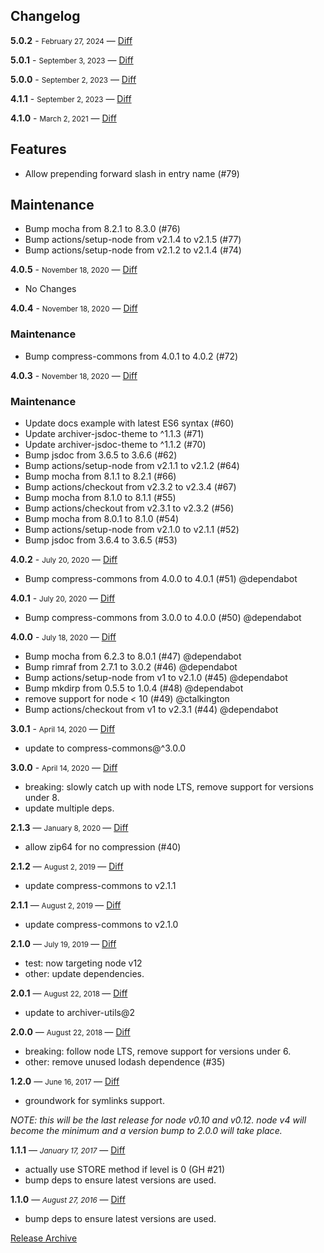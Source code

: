 ## Changelog

**5.0.2** - <small>February 27, 2024</small> — [Diff](https://github.com/archiverjs/node-zip-stream/compare/5.0.1...5.0.2)

**5.0.1** - <small>September 3, 2023</small> — [Diff](https://github.com/archiverjs/node-zip-stream/compare/5.0.0...5.0.1)

**5.0.0** - <small>September 2, 2023</small> — [Diff](https://github.com/archiverjs/node-zip-stream/compare/4.1.1...5.0.0)

**4.1.1** - <small>September 2, 2023</small> — [Diff](https://github.com/archiverjs/node-zip-stream/compare/4.1.0...4.1.1)

**4.1.0** - <small>March 2, 2021</small> — [Diff](https://github.com/archiverjs/node-zip-stream/compare/4.0.5...4.1.0)

## Features

- Allow prepending forward slash in entry name (#79)

## Maintenance

- Bump mocha from 8.2.1 to 8.3.0 (#76)
- Bump actions/setup-node from v2.1.4 to v2.1.5 (#77)
- Bump actions/setup-node from v2.1.2 to v2.1.4 (#74)

**4.0.5** - <small>November 18, 2020</small> — [Diff](https://github.com/archiverjs/node-zip-stream/compare/4.0.4...4.0.5)

- No Changes

**4.0.4** - <small>November 18, 2020</small> — [Diff](https://github.com/archiverjs/node-zip-stream/compare/4.0.3...4.0.4)

### Maintenance

- Bump compress-commons from 4.0.1 to 4.0.2 (#72)

**4.0.3** - <small>November 18, 2020</small> — [Diff](https://github.com/archiverjs/node-zip-stream/compare/4.0.2...4.0.3)

### Maintenance

- Update docs example with latest ES6 syntax (#60)
- Update archiver-jsdoc-theme to ^1.1.3 (#71)
- Update archiver-jsdoc-theme to ^1.1.2 (#70)
- Bump jsdoc from 3.6.5 to 3.6.6 (#62)
- Bump actions/setup-node from v2.1.1 to v2.1.2 (#64)
- Bump mocha from 8.1.1 to 8.2.1 (#66)
- Bump actions/checkout from v2.3.2 to v2.3.4 (#67)
- Bump mocha from 8.1.0 to 8.1.1 (#55)
- Bump actions/checkout from v2.3.1 to v2.3.2 (#56)
- Bump mocha from 8.0.1 to 8.1.0 (#54)
- Bump actions/setup-node from v2.1.0 to v2.1.1 (#52)
- Bump jsdoc from 3.6.4 to 3.6.5 (#53)


**4.0.2** - <small>July 20, 2020</small> — [Diff](https://github.com/archiverjs/node-zip-stream/compare/4.0.1...4.0.2)

* Bump compress-commons from 4.0.0 to 4.0.1 (#51) @dependabot

**4.0.1** - <small>July 20, 2020</small> — [Diff](https://github.com/archiverjs/node-zip-stream/compare/4.0.0...4.0.1)

* Bump compress-commons from 3.0.0 to 4.0.0 (#50) @dependabot

**4.0.0** - <small>July 18, 2020</small> — [Diff](https://github.com/archiverjs/node-zip-stream/compare/3.0.1...4.0.0)

* Bump mocha from 6.2.3 to 8.0.1 (#47) @dependabot
* Bump rimraf from 2.7.1 to 3.0.2 (#46) @dependabot
* Bump actions/setup-node from v1 to v2.1.0 (#45) @dependabot
* Bump mkdirp from 0.5.5 to 1.0.4 (#48) @dependabot
* remove support for node < 10 (#49) @ctalkington
* Bump actions/checkout from v1 to v2.3.1 (#44) @dependabot

**3.0.1** - <small>April 14, 2020</small> — [Diff](https://github.com/archiverjs/node-zip-stream/compare/3.0.0...3.0.1)

- update to compress-commons@^3.0.0

**3.0.0** - <small>April 14, 2020</small> — [Diff](https://github.com/archiverjs/node-zip-stream/compare/2.1.3...3.0.0)

- breaking: slowly catch up with node LTS, remove support for versions under 8.
- update multiple deps.

**2.1.3** — <small> January 8, 2020 </small> — [Diff](https://github.com/archiverjs/node-zip-stream/compare/2.1.0...2.1.3)

- allow zip64 for no compression (#40)

**2.1.2** — <small> August 2, 2019 </small> — [Diff](https://github.com/archiverjs/node-zip-stream/compare/2.1.0...2.1.2)

- update compress-commons to v2.1.1

**2.1.1** — <small> August 2, 2019 </small> — [Diff](https://github.com/archiverjs/node-zip-stream/compare/2.1.0...2.1.1)

- update compress-commons to v2.1.0

**2.1.0** — <small> July 19, 2019 </small> — [Diff](https://github.com/archiverjs/node-zip-stream/compare/2.0.1...2.1.0)

- test: now targeting node v12
- other: update dependencies.

**2.0.1** — <small> August 22, 2018 </small> — [Diff](https://github.com/archiverjs/node-zip-stream/compare/2.0.0...2.0.1)

- update to archiver-utils@2

**2.0.0** — <small> August 22, 2018 </small> — [Diff](https://github.com/archiverjs/node-zip-stream/compare/1.2.0...2.0.0)

- breaking: follow node LTS, remove support for versions under 6.
- other: remove unused lodash dependence (#35)

**1.2.0** — <small> June 16, 2017 </small> — [Diff](https://github.com/archiverjs/node-zip-stream/compare/1.1.1...1.2.0)

- groundwork for symlinks support.

*NOTE: this will be the last release for node v0.10 and v0.12. node v4 will become the minimum and a version bump to 2.0.0 will take place.*

**1.1.1** — <small>_January 17, 2017_</small> — [Diff](https://github.com/archiverjs/node-zip-stream/compare/1.1.0...1.1.1)

- actually use STORE method if level is 0 (GH #21)
- bump deps to ensure latest versions are used.

**1.1.0** — <small>_August 27, 2016_</small> — [Diff](https://github.com/archiverjs/node-zip-stream/compare/1.0.0...1.1.0)

- bump deps to ensure latest versions are used.

[Release Archive](https://github.com/archiverjs/node-zip-stream/releases)
